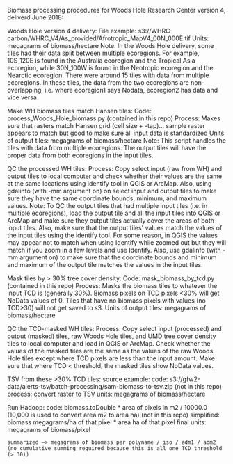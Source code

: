 Biomass processing procedures for Woods Hole Research Center version 4, deliverd June 2018:

Woods Hole version 4 delivery: 
   File example: s3://WHRC-carbon/WHRC_V4/As_provided/Afrotropic_MapV4_00N_000E.tif
   Units: megagrams of biomass/hectare
   Note: In the Woods Hole delivery, some tiles had their data split between multiple ecoregions. For example, 10S_120E is found in the Australia ecoregion and the Tropical Asia ecoregion, while 30N_100W is found in the Neotropic ecoregion and the Nearctic ecoregion. There were around 15 tiles with data from multiple ecoregions. In these tiles, the data from the two ecoregions are non-overlapping, i.e. where ecoregion1 says Nodata, ecoregion2 has data and vice versa.

Make WH biomass tiles match Hansen tiles:
Code: process_Woods_Hole_biomass.py (contained in this repo)
    Process: Makes sure that rasters match Hansen grid (cell size + -tap)... sample raster appears to match but good to make sure all input data is standardized
    Units of output tiles: megagrams of biomass/hectare
    Note: This script handles the tiles with data from multiple ecoregions. The output tiles will have the proper data from both ecoregions in the input tiles.
    
QC the processed WH tiles:
    Process: Copy select input (raw from WH) and output tiles to local computer and check whether their values are the same at the same locations using identify tool in QGIS or ArcMap. Also, using gdalinfo (with -mm argument on) on select input and output tiles to make sure they have the same coordinate bounds, minimum, and maximum values.
    Note: To QC the output tiles that had multiple input tiles (i.e. in multiple ecoregions), load the output tile and all the input tiles into QGIS or ArcMap and make sure they output tiles actually cover the areas of both input tiles. Also, make sure that the output tiles' values match the values of the input tiles using the identify tool. For some reason, in QGIS the values may appear not to match when using Identify while zoomed out but they will match if you zoom in a few levels and use Identify. Also, use gdalinfo (with -mm argument on) to make sure that the coordinate bounds and minimum and maximum of the output tile matches the values in the input tiles.

Mask tiles by > 30% tree cover density:
    Code: mask_biomass_by_tcd.py (contained in this repo)
	Process: Masks the biomass tiles to whatever the input TCD is (generally 30%). Biomass pixels on TCD pixels <30% will get NoData values of 0. Tiles that have no biomass pixels with values (no TCD>30) will not get saved to s3.
    Units of output tiles: megagrams of biomass/hectare
	
QC the TCD-masked WH tiles:
	Process: Copy select input (processed) and output (masked) tiles, raw Woods Hole tiles, and UMD tree cover density tiles to local computer and load in QGIS or ArcMap. Check whether the values of the masked tiles are the same as the values of the raw Woods Hole tiles except where TCD pixels are less than the input amount. Make sure that where TCD < threshold, the masked tiles show NoData values.

TSV from these >30% TCD tiles:
    source example: 
    code: s3://gfw2-data/alerts-tsv/batch-processing/sam-biomass-to-tsv.zip (not in this repo)
    process: convert raster to TSV
    units: megagrams of biomass/hectare

Run Hadoop:
    code: biomass.toDouble * area of pixels in m2 / 10000.0 (10,000 is used to convert area m2 to area ha) (not in this repo)
    simplified: biomass megagrams/ha of that pixel * area ha of that pixel
    final units: megagrams of biomass/pixel

    summarized —> megagrams of biomass per polyname / iso / adm1 / adm2
    (no cumulative summing required because this is all one TCD threshold (> 30))
